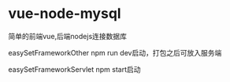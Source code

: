 # vue-node-mysql
简单的前端vue,后端nodejs连接数据库

easySetFrameworkOther npm run dev启动，打包之后可放入服务端

easySetFrameworkServlet npm start启动
